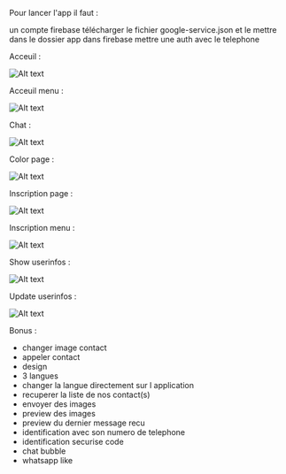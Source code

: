 Pour lancer l'app il faut :

un compte firebase
télécharger le fichier google-service.json et le mettre dans le dossier app
dans firebase mettre une auth avec le telephone

Acceuil : 

![Alt text](img/acc.png?raw=true "Title")

Acceuil menu : 

![Alt text](img/acc1.png?raw=true "Title")

Chat : 

![Alt text](img/chat.png?raw=true "Title")

Color page : 

![Alt text](img/color.png?raw=true "Title")

Inscription page : 

![Alt text](img/ins.png?raw=true "Title")

Inscription menu :

![Alt text](img/ins1.png?raw=true "Title")

Show userinfos : 

![Alt text](img/modif.png?raw=true "Title")

Update userinfos : 

![Alt text](img/update.png?raw=true "Title")

Bonus :

- changer image contact
- appeler contact
- design
- 3 langues
- changer la langue directement sur l application
- recuperer la liste de nos contact(s)
- envoyer des images
- preview des images
- preview du dernier message recu
- identification avec son numero de telephone
- identification securise code
- chat bubble
- whatsapp like
